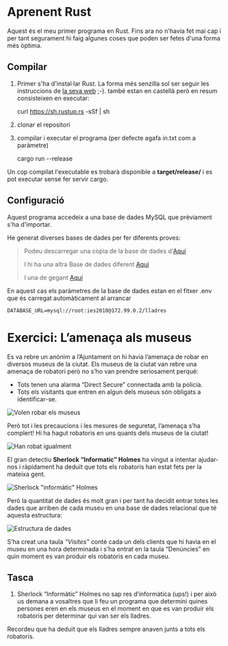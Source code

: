 # Aprenent Rust

Aquest és el meu primer programa en Rust. Fins ara no n'havia fet mai cap i per tant segurament hi faig algunes coses que poden ser fetes d'una forma més òptima.

## Compilar

1.  Primer s'ha d'instal·lar Rust. La forma més senzilla sol ser seguir les instruccions de [la seva web](https://www.rust-lang.org/es-ES/) ;-). també estan en castellà però en resum consisteixen en executar:

    curl https://sh.rustup.rs -sSf | sh

2.  clonar el repositori

3.  compilar i executar el programa (per defecte agafa in.txt com a paràmetre)

    cargo run --release

Un cop compilat l'executable es trobarà disponible a **target/release/** i es pot executar sense fer servir cargo.

## Configuració

Aquest programa accedeix a una base de dades MySQL que prèviament s'ha d'importar.

He generat diverses bases de dades per fer diferents proves:

> Podeu descarregar una còpia de la base de dades d'[Aquí](https://drive.google.com/file/d/1lF2grKTyYZJqAh9F6DuK61gscZhJ9ufg/view?usp=sharing)
>
> I hi ha una altra Base de dades diferent [Aquí](https://drive.google.com/file/d/1E27wssmMpxNk4vdGAhTNZrSObXxxBgg_/view?usp=sharing)
>
> I una de gegant [Aquí]()

En aquest cas els paràmetres de la base de dades estan en el fitxer .env que és carregat automàticament al arrancar

    DATABASE_URL=mysql://root:ies2010@172.99.0.2/lladres


# Exercici: L’amenaça als museus

Es va rebre un anònim a l’Ajuntament on hi havia l’amenaça de robar en diversos museus de la ciutat. Els museus de la ciutat van rebre una amenaça de robatori però no s’ho van prendre seriosament perquè:

- Tots tenen una alarma “Direct Secure” connectada amb la policia.
- Tots els visitants que entren en algun dels museus són obligats a identificar-se.

![Volen robar els museus](imatges/museus0.png)

Però tot i les precaucions i les mesures de seguretat, l’amenaça s’ha complert! Hi ha hagut robatoris en uns quants dels museus de la ciutat!

![Han robat igualment](imatges/museus1.png)

El gran detectiu **Sherlock “Informatic” Holmes** ha vingut a intentar ajudar-nos i ràpidament ha deduït que tots els robatoris han estat fets per la mateixa gent.

![Sherlock "informàtic" Holmes](imatges/museus2.png)

Però la quantitat de dades és molt gran i per tant ha decidit entrar totes les dades que arriben de cada museu en una base de dades relacional que té aquesta estructura:

![Estructura de dades](imatges/museus3.png)

S’ha creat una taula _“Visites”_ conté cada un dels clients que hi havia en el museu en una hora determinada i s’ha entrat en la taula “Denúncies” en quin moment es van produir els robatoris en cada museu.

## Tasca

1.  Sherlock “Informàtic” Holmes no sap res d’informàtica (ups!) i per això us demana a vosaltres que li feu un programa que determini quines persones eren en els museus en el moment en que es van produir els robatoris per determinar qui van ser els lladres.

Recordeu que ha deduït que els lladres sempre anaven junts a tots els robatoris.
